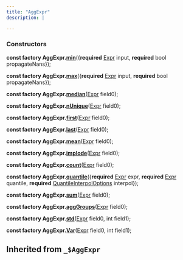 ```yaml
---
title: "AggExpr"
description: |

---
```



### Constructors
<dl>
<dt>

<span class="dart-code"><strong>const factory AggExpr.[min](min)</strong>({<span class="nobr"><strong>required</strong> [Expr] input</span>, <span class="nobr"><strong>required</strong> bool propagateNans</span>});</span>
</dt>
<dt>

<span class="dart-code"><strong>const factory AggExpr.[max](max)</strong>({<span class="nobr"><strong>required</strong> [Expr] input</span>, <span class="nobr"><strong>required</strong> bool propagateNans</span>});</span>
</dt>
<dt>

<span class="dart-code"><strong>const factory AggExpr.[median](median)</strong>(<span class="nobr">[Expr] field0</span>);</span>
</dt>
<dt>

<span class="dart-code"><strong>const factory AggExpr.[nUnique](nunique)</strong>(<span class="nobr">[Expr] field0</span>);</span>
</dt>
<dt>

<span class="dart-code"><strong>const factory AggExpr.[first](first)</strong>(<span class="nobr">[Expr] field0</span>);</span>
</dt>
<dt>

<span class="dart-code"><strong>const factory AggExpr.[last](last)</strong>(<span class="nobr">[Expr] field0</span>);</span>
</dt>
<dt>

<span class="dart-code"><strong>const factory AggExpr.[mean](mean)</strong>(<span class="nobr">[Expr] field0</span>);</span>
</dt>
<dt>

<span class="dart-code"><strong>const factory AggExpr.[implode](implode)</strong>(<span class="nobr">[Expr] field0</span>);</span>
</dt>
<dt>

<span class="dart-code"><strong>const factory AggExpr.[count](count)</strong>(<span class="nobr">[Expr] field0</span>);</span>
</dt>
<dt>

<span class="dart-code"><strong>const factory AggExpr.[quantile](quantile)</strong>({<span class="nobr"><strong>required</strong> [Expr] expr</span>, <span class="nobr"><strong>required</strong> [Expr] quantile</span>, <span class="nobr"><strong>required</strong> [QuantileInterpolOptions] interpol</span>});</span>
</dt>
<dt>

<span class="dart-code"><strong>const factory AggExpr.[sum](sum)</strong>(<span class="nobr">[Expr] field0</span>);</span>
</dt>
<dt>

<span class="dart-code"><strong>const factory AggExpr.[aggGroups](agggroups)</strong>(<span class="nobr">[Expr] field0</span>);</span>
</dt>
<dt>

<span class="dart-code"><strong>const factory AggExpr.[std](std)</strong>(<span class="nobr">[Expr] field0</span>, <span class="nobr">int field1</span>);</span>
</dt>
<dt>

<span class="dart-code"><strong>const factory AggExpr.[Var](var)</strong>(<span class="nobr">[Expr] field0</span>, <span class="nobr">int field1</span>);</span>
</dt>
</dl>



## Inherited from `_$AggExpr`

[Expr]: /reference/classes/expr/
[QuantileInterpolOptions]: /reference/enums/quantileinterpoloptions/